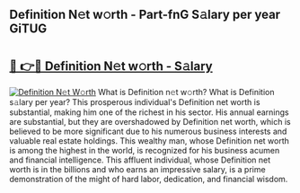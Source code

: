 ## Definition N𝚎t w𝚘rth - Part-fnG S𝚊lary per year GiTUG

# <h2><a href="http://gc21qtl.nevu.top/?p=Definition">🔗 👉🔴 Definition N𝚎t w𝚘rth - S𝚊lary</a></h2>

[![Definition N𝚎t W𝚘rth](https://i.imgur.com/Oavwk0R.jpeg)](http://gc21qtl.nevu.top/?p=Definition)
What is Definition n𝚎t w𝚘rth? What is Definition s𝚊lary per year?
This prosperous individual's Definition net worth is substantial, making him one of the richest in his sector. His annual earnings are substantial, but they are overshadowed by Definition net worth, which is believed to be more significant due to his numerous business interests and valuable real estate holdings. This wealthy man, whose Definition net worth is among the highest in the world, is recognized for his business acumen and financial intelligence. This affluent individual, whose Definition net worth is in the billions and who earns an impressive salary, is a prime demonstration of the might of hard labor, dedication, and financial wisdom.
